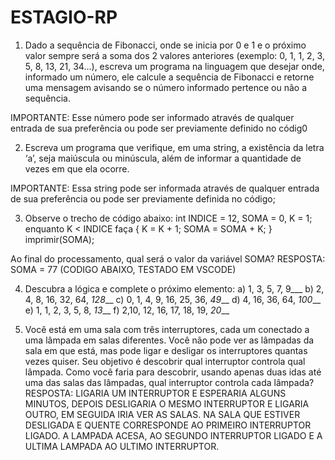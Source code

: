 # ESTAGIO-RP
1) Dado a sequência de Fibonacci, onde se inicia por 0 e 1 e o próximo valor sempre será a soma dos 2 valores anteriores (exemplo: 0, 1, 1, 2, 3, 5, 8, 13, 21, 34...), escreva um programa na linguagem que desejar onde, informado um número, ele calcule a sequência de Fibonacci e retorne uma mensagem avisando se o número informado pertence ou não a sequência.

IMPORTANTE: Esse número pode ser informado através de qualquer entrada de sua preferência ou pode ser previamente definido no códig0

2) Escreva um programa que verifique, em uma string, a existência da letra ‘a’, seja maiúscula ou minúscula, além de informar a quantidade de vezes em que ela ocorre.

IMPORTANTE: Essa string pode ser informada através de qualquer entrada de sua preferência ou pode ser previamente definida no código;
         
3) Observe o trecho de código abaixo: int INDICE = 12, SOMA = 0, K = 1; enquanto K < INDICE faça { K = K + 1; SOMA = SOMA + K; } imprimir(SOMA);
     
Ao final do processamento, qual será o valor da variável SOMA?
RESPOSTA: SOMA = 77   (CODIGO ABAIXO, TESTADO EM VSCODE)

4) Descubra a lógica e complete o próximo elemento:
a) 1, 3, 5, 7, 9___
b) 2, 4, 8, 16, 32, 64, _128___
c) 0, 1, 4, 9, 16, 25, 36, _49___
d) 4, 16, 36, 64, _100___
e) 1, 1, 2, 3, 5, 8, _13___
f) 2,10, 12, 16, 17, 18, 19, _20___

5) Você está em uma sala com três interruptores, cada um conectado a uma lâmpada em salas diferentes. Você não pode ver as lâmpadas da sala em que está, mas pode ligar e desligar os interruptores quantas vezes quiser. Seu objetivo é descobrir qual interruptor controla qual lâmpada. Como você faria para descobrir, usando apenas duas idas até uma das salas das lâmpadas, qual interruptor controla cada lâmpada?
RESPOSTA:  LIGARIA UM INTERRUPTOR E ESPERARIA ALGUNS MINUTOS, DEPOIS DESLIGARIA O MESMO INTERRUPTOR E LIGARIA OUTRO, EM SEGUIDA IRIA VER AS SALAS. NA SALA QUE ESTIVER DESLIGADA E QUENTE CORRESPONDE AO PRIMEIRO INTERRUPTOR LIGADO. A LAMPADA ACESA, AO SEGUNDO INTERRUPTOR LIGADO E A ULTIMA LAMPADA AO ULTIMO INTERRUPTOR.
   
